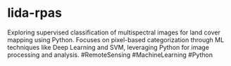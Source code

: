 # lida-rpas
Exploring supervised classification of multispectral images for land cover mapping using Python. Focuses on pixel-based categorization through ML techniques like Deep Learning and SVM, leveraging Python for image processing and analysis. #RemoteSensing #MachineLearning #Python
